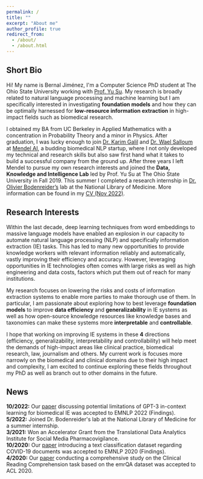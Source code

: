 ```yaml
---
permalink: /
title: ""
excerpt: "About me"
author_profile: true
redirect_from: 
  - /about/
  - /about.html
---
```


## Short Bio

Hi! My name is Bernal Jiménez, I'm a Computer Science PhD student at The Ohio State University working with [Prof. Yu Su](https://ysu1989.github.io/). My research is broadly related to natural language processing and machine learning but I am specifically interested in investigating **foundation models** and how they can be optimally harnessed for **low-resource information extraction** in high-impact fields such as biomedical research.

I obtained my BA from UC Berkeley in Applied Mathematics with a concentration in Probability Theory and a minor in Physics. After graduation, I was lucky enough to join [Dr. Karim Galil](https://www.linkedin.com/in/karim-galil-m-d-83a2b258/) and [Dr. Wael Salloum](https://www.linkedin.com/in/waelsalloum/) at [Mendel AI](https://www.mendel.ai/), a budding biomedical NLP startup, where I not only developed my technical and research skills but also saw first hand what it takes to build a successful company from the ground up. After three years I left Mendel to pursue my own research interests and joined the **Data, Knowledge and Intelligence Lab** led by Prof. Yu Su at The Ohio State University in Fall 2019. This summer I completed a research internship in [Dr. Olivier Bodenreider’s](https://www.nlm.nih.gov/research/researchstaff/BodenreiderOlivier.html) lab at the National Library of Medicine. More information can be found in my [CV (Nov 2022)](https://bernaljg.github.io/files/Bernal_Jimenez_CV%20(1).pdf).

## Research Interests

Within the last decade, deep learning techniques from word embeddings to massive language models have enabled an explosion in our capacity to automate natural language processing (NLP) and specifically information extraction (IE) tasks. This has led to many new opportunities to provide knowledge workers with relevant information reliably and automatically, vastly improving their efficiency and accuracy. However, leveraging opportunities in IE technologies often comes with large risks as well as high engineering and data costs, factors which put them out of reach for many institutions.

My research focuses on lowering the risks and costs of information extraction systems to enable more parties to make thorough use of them. In particular, I am passionate about exploring how to best leverage **foundation models** to improve **data efficiency** and **generalizability** in IE systems as well as how open-source knowledge resources like knowledge bases and taxonomies can make these systems more **interpretable** and **controllable**. 

I hope that working on improving IE systems in these **4** directions (efficiency, generalizability, interpretability and controllability) will help meet the demands of high-impact areas like clinical practice, biomedical research, law, journalism and others. My current work is focuses more narrowly on the biomedical and clinical domains due to their high impact and complexity, I am excited to continue exploring these fields throughout my PhD as well as branch out to other domains in the future.

## News
  
<b>10/2022:</b> Our [paper](https://arxiv.org/pdf/2203.08410.pdf) discussing potential limitations of GPT-3 in-context learning for biomedical IE was accepted to EMNLP 2022 (Findings). <br>
<b>5/2022:</b> Joined Dr. Bodenreider's lab at the National Library of Medicine for a summer internship. <br>
<b>3/2021:</b> Won an Accelerator Grant from the Translational Data Analytics Institute for Social Media Pharmacovigilance. <br>
<b>10/2020:</b> Our [paper](https://aclanthology.org/2020.findings-emnlp.332/) introducing a text classification dataset regarding COVID-19 documents was accepted to EMNLP 2020 (Findings). <br>
<b>4/2020:</b> Our [paper]( http://aclanthology.lst.uni-saarland.de/2020.acl-main.410.pdf) conducting a comprehensive study on the Clinical Reading Comprehension task based on the emrQA dataset was accepted to ACL 2020. <br>

